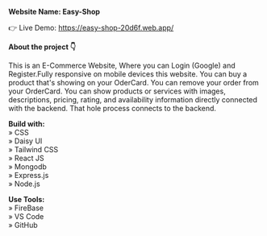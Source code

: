 **Website Name: Easy-Shop** <br />

👉 Live Demo: https://easy-shop-20d6f.web.app/

**About the project 👇** <br />

This is an E-Commerce Website, Where you can Login (Google) and Register.Fully responsive on mobile devices this website. You can buy a product that's showing on your OderCard. You can remove your order from your OrderCard. You can show products or services with images, descriptions, pricing, rating, and availability information directly connected with the backend. That hole process connects to the backend.

**Build with:** <br />
» CSS <br />
» Daisy UI <br />
» Tailwind CSS <br />
» React JS <br />
» Mongodb <br />
» Express.js <br />
» Node.js <br />

**Use Tools:** <br />
» FireBase <br />
» VS Code <br />
» GitHub <br />
